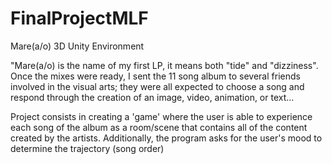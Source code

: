 # FinalProjectMLF
Mare(a/o) 3D Unity Environment 

"Mare(a/o) is the name of my first LP, it means both "tide" and "dizziness". 
Once the mixes were ready, I sent the 11 song album to several friends involved in the visual arts; they were all expected to choose a song 
and respond through the creation of an image, video, animation, or text...

Project consists in creating a 'game' where the user is able to experience each song of the album as a room/scene that contains all of the content created by the artists. 
Additionally, the program asks for the user's mood to determine the trajectory (song order)

